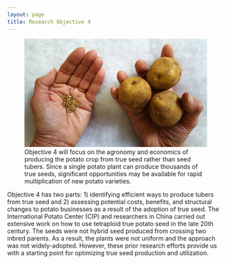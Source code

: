 ```yaml
---
layout: page
title: Research Objective 4
---
```

<figure>
<img alt="potato" src="/tubers.jpg" style="width:700px;height:500;"/>
<figcaption> Objective 4 will focus on the agronomy and economics of producing the potato crop from true seed rather than seed tubers. Since a single potato plant can produce thousands of true seeds, significant opportunities may be available for rapid multiplication of new potato varieties.</figcaption>
</figure>

Objective 4 has two parts: 1) identifying efficient ways to produce tubers from true seed and 2) assessing potential costs, benefits, and structural changes to potato businesses as a result of the adoption of true seed. The International Potato Center (CIP) and researchers in China carried out extensive work on how to use tetraploid true potato seed in the late 20th century. The seeds were not hybrid seed produced from crossing two inbred parents. As a result, the plants were not uniform and the approach was not widely-adopted. However, these prior research efforts provide us with a starting point for optimizing true seed production and utilization.
